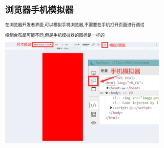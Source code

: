 # 浏览器手机模拟器

在浏览器开发者界面,可以模拟手机浏览器,不需要在手机打开页面进行调试

控制台布局可能不同,但是手机模拟器的图标是一样的

![1081c85f8733ef5e74679e03ea430d9221d28c04](Assets/1081c85f8733ef5e74679e03ea430d9221d28c04.png)
